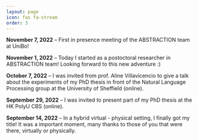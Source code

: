 ```yaml
---
layout: page
icon: fas fa-stream
order: 3
---
```


**November 7, 2022**  – First in presence meeting of the ABSTRACTION team at UniBo!

**November 1, 2022**  – Today I started as a postoctoral researcher in <a href="https://www.abstractionproject.eu/"></a>ABSTRACTION team! Looking forward to this new adventure :)

**October 7, 2022** – I was invited from prof. Aline Villavicencio to give a talk about the experiments of my PhD thesis in front of the Natural Language Processing group at the University of Sheffield (online).

**September 29, 2022** – I was invited to present part of my PhD thesis at the HK PolyU CBS (online).

**September 14, 2022** – In a hybrid virtual - physical setting, I finally got my title! It was a important moment, many thanks to those of you that were there, virtually or physically.
